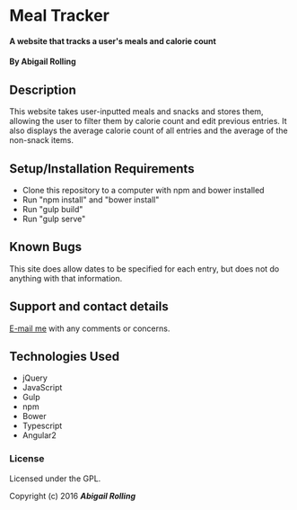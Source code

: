 # Meal Tracker

#### A website that tracks a user's meals and calorie count

#### By **Abigail Rolling**

## Description

This website takes user-inputted meals and snacks and stores them, allowing the user to filter them by calorie count and edit previous entries. It also displays the average calorie count of all entries and the average of the non-snack items.

## Setup/Installation Requirements

* Clone this repository to a computer with npm and bower installed
* Run "npm install" and "bower install"
* Run "gulp build"
* Run "gulp serve"

## Known Bugs

This site does allow dates to be specified for each entry, but does not do anything with that information.

## Support and contact details

[E-mail me](mailto:arolling@gmail.com) with any comments or concerns.

## Technologies Used

* jQuery
* JavaScript
* Gulp
* npm
* Bower
* Typescript
* Angular2

### License

Licensed under the GPL.

Copyright (c) 2016 **_Abigail Rolling_**

